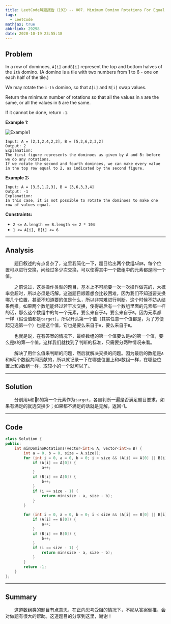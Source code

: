 ```yaml
---
title: LeetCode解题报告（192）-- 007. Minimum Domino Rotations For Equal Row
tags:
  - LeetCode
mathjax: true
abbrlink: 29298
date: 2020-10-19 23:55:18
---
```


## Problem

In a row of dominoes, `A[i]` and`B[i]` represent the top and bottom halves of the `ith` domino.  (A domino is a tile with two numbers from 1 to 6 - one on each half of the tile.)

We may rotate the `i-th` domino, so that `A[i]` and `B[i]` swap values.

Return the minimum number of rotations so that all the values in `A` are the same, or all the values in `B` are the same.

If it cannot be done, return `-1`.

<!-- more -->

**Example 1:**

![Example1](https://assets.leetcode.com/uploads/2019/03/08/domino.png)

```
Input: A = [2,1,2,4,2,2], B = [5,2,6,2,3,2]
Output: 2
Explanation: 
The first figure represents the dominoes as given by A and B: before we do any rotations.
If we rotate the second and fourth dominoes, we can make every value in the top row equal to 2, as indicated by the second figure.
```

**Example 2:**

```
Input: A = [3,5,1,2,3], B = [3,6,3,3,4]
Output: -1
Explanation: 
In this case, it is not possible to rotate the dominoes to make one row of values equal.
```

**Constraints:**

- `2 <= A.length == B.length <= 2 * 104`
- `1 <= A[i], B[i] <= 6`

------

## Analysis

&emsp;&emsp;题目叙述的有点复杂了，这里我简化一下，题目给出两个数组`A`和`B`，每个位置可以进行交换，问经过多少次交换，可以使得其中一个数组中的元素都是同一个值。

&emsp;&emsp;之前说过，这类操作类型的题目，基本上不可能要一次一次操作做完的，大概率会超时，所以必须是巧解。这道题目顺着想会比较困难，因为我们不知道要交换哪几个位置，甚至不知道要的值是什么，所以非常难进行判断。这个时候不妨从结果倒推。如果两个数组能经过若干次交换，使得最后有一个数组里面的元素都一样的话，那么这个数组中的每一个元素，要么来自于`A`，要么来自于`B`。因为元素都一样（假设值都是`target`），所以开头第一个值（其实任意一个值都是，为了方便起见选第一个）也是这个值，它也是要么来自于`A`，要么来自于`B`。

&emsp;&emsp;也就是说，在有答案的情况下，最终数组的第一个值要么是`A`的第一个值，要么是`B`的第一个值。这样我们就找到了判断的标准，只需要分两种情况来看。

&emsp;&emsp;解决了用什么值来判断的问题，然后就解决交换的问题。因为最后的数组是`A`和`B`两个数组共同贡献的，所以就记录一下在哪些位置上和`A`数组一样，在哪些位置上和`B`数组一样，取较小的一个就可以了。

------

## Solution

&emsp;&emsp;分别用`A`和`B`的第一个元素作为`target`，各自判断一遍是否满足题目要求，如果有满足的就选交换少；如果都不满足的话就是无解，返回-1。

------

## Code

```c++
class Solution {
public:
    int minDominoRotations(vector<int>& A, vector<int>& B) {
        int a = 0, b = 0, size = A.size();
        for (int i = 0, a = 0, b = 0; i < size && (A[i] == A[0] || B[i] == A[0]); i++) {
            if (A[i] == A[0]) {
                a++;
            }
            if (B[i] == A[0]) {
                b++;
            }
            if (i == size - 1) {
                return min(size - a, size - b);
            }
        }
        
        for (int i = 0, a = 0, b = 0; i < size && (A[i] == B[0] || B[i] == B[0]); i++) {
            if (A[i] == B[0]) {
                a++;
            }
            if (B[i] == B[0]) {
                b++;
            }
            if (i == size - 1) {
                return min(size - a, size - b);
            }
        }
        return -1;
    }
};
```

------

## Summary

&emsp;&emsp;这道数组类的题目有点意思，在正向思考受阻的情况下，不妨从答案倒推，会对做题有很大的帮助。这道题目的分享到这里，谢谢！
